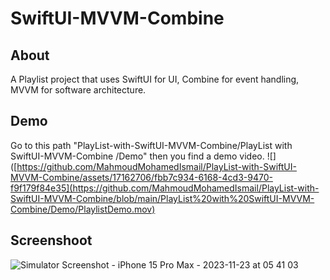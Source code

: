 # SwiftUI-MVVM-Combine
## About
A Playlist project that uses SwiftUI for UI, Combine for event handling, MVVM for software architecture.
## Demo
Go to this path "PlayList-with-SwiftUI-MVVM-Combine/PlayList with SwiftUI-MVVM-Combine
/Demo" then you find a demo video.
![]([https://github.com/MahmoudMohamedIsmail/PlayList-with-SwiftUI-MVVM-Combine/assets/17162706/fbb7c934-6168-4cd3-9470-f9f179f84e35](https://github.com/MahmoudMohamedIsmail/PlayList-with-SwiftUI-MVVM-Combine/blob/main/PlayList%20with%20SwiftUI-MVVM-Combine/Demo/PlaylistDemo.mov)
## Screenshoot
![Simulator Screenshot - iPhone 15 Pro Max - 2023-11-23 at 05 41 03](https://github.com/MahmoudMohamedIsmail/PlayList-with-SwiftUI-MVVM-Combine/assets/17162706/fbb7c934-6168-4cd3-9470-f9f179f84e35)



